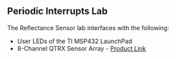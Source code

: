 ## Periodic Interrupts Lab
The Reflectance Sensor lab interfaces with the following:

* User LEDs of the TI MSP432 LaunchPad
* 8-Channel QTRX Sensor Array - [Product Link](https://www.pololu.com/product/3672)
